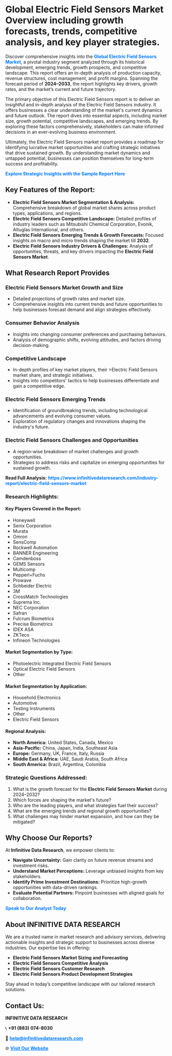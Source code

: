 <h1>Global Electric Field Sensors Market Overview including growth forecasts, trends, competitive analysis, and key player strategies.</h1>
<p>
Discover comprehensive insights into the 
<a href="https://www.infinitivedataresearch.com/industry-report/electric-field-sensors-market" rel="dofollow" style="color: #007BFF; text-decoration: none;"><strong>Global Electric Field Sensors Market</strong></a>, a pivotal industry segment analyzed through its historical development, emerging trends, growth prospects, and competitive landscape. This report offers an in-depth analysis of production capacity, revenue structures, cost management, and profit margins. Spanning the forecast period of <strong>2024–2033</strong>, the report highlights key drivers, growth rates, and the market’s current and future trajectory.
</p>
<p>
The primary objective of this Electric Field Sensors report is to deliver an insightful and in-depth analysis of the Electric Field Sensors industry. It offers businesses a clear understanding of the market's current dynamics and future outlook. The report dives into essential aspects, including market size, growth potential, competitive landscapes, and emerging trends. By exploring these factors comprehensively, stakeholders can make informed decisions in an ever-evolving business environment.
</p>
<p>
Ultimately, the Electric Field Sensors market report provides a roadmap for identifying lucrative market opportunities and crafting strategic initiatives that drive sustained growth. By understanding market dynamics and untapped potential, businesses can position themselves for long-term success and profitability.
</p>
<p>
<a href="https://www.infinitivedataresearch.com/request-sample/reportId=111679" style="color: #007BFF; text-decoration: none;"><strong>Explore Strategic Insights with the Sample Report Here</strong></a>
</p>

<h2>Key Features of the Report:</h2>
<ul>
<li><strong>Electric Field Sensors Market Segmentation & Analysis:</strong> Comprehensive breakdown of global market shares across product types, applications, and regions.</li>
<li><strong>Electric Field Sensors Competitive Landscape:</strong> Detailed profiles of industry leaders such as Mitsubishi Chemical Corporation, Evonik, Altuglas International, and others.</li>
<li><strong>Electric Field Sensors Emerging Trends & Growth Forecasts:</strong> Focused insights on macro and micro trends shaping the market till <strong>2032</strong>.</li>
<li><strong>Electric Field Sensors Industry Drivers & Challenges:</strong> Analysis of opportunities, threats, and key drivers impacting the <strong>Electric Field Sensors Market</strong>.</li>
</ul>

<h2>What Research Report Provides</h2>
<h3>Electric Field Sensors Market Growth and Size</h3>
<ul>
<li>Detailed projections of growth rates and market size.</li>
<li>Comprehensive insights into current trends and future opportunities to help businesses forecast demand and align strategies effectively.</li>
</ul>

<h3>Consumer Behavior Analysis</h3>
<ul>
<li>Insights into changing consumer preferences and purchasing behaviors.</li>
<li>Analysis of demographic shifts, evolving attitudes, and factors driving decision-making.</li>
</ul>

<h3>Competitive Landscape</h3>
<ul>
<li>In-depth profiles of key market players, their >Electric Field Sensors market share, and strategic initiatives.</li>
<li>Insights into competitors' tactics to help businesses differentiate and gain a competitive edge.</li>
</ul>

<h3>Electric Field Sensors Emerging Trends</h3>
<ul>
<li>Identification of groundbreaking trends, including technological advancements and evolving consumer values.</li>
<li>Exploration of regulatory changes and innovations shaping the industry's future.</li>
</ul>

<h3>Electric Field Sensors Challenges and Opportunities</h3>
<ul>
<li>A region-wise breakdown of market challenges and growth opportunities.</li>
<li>Strategies to address risks and capitalize on emerging opportunities for sustained growth.</li>
</ul>
<p><strong>Read Full Analysis:</strong> <a href="https://www.infinitivedataresearch.com/industry-report/electric-field-sensors-market" rel="dofollow" style="color: #007BFF; text-decoration: none;"><strong>https://www.infinitivedataresearch.com/industry-report/electric-field-sensors-market</strong></a></p>
<h3>Research Highlights:</h3>
<h4>Key Players Covered in the Report:</h4>
<ul><li>Honeywell</li><li>Senix Corporation</li><li>Murata</li><li>Omron</li><li>SensComp</li><li>Rockwell Automation</li><li>BANNER Engineering</li><li>Camdenboss</li><li>GEMS Sensors</li><li>Multicomp</li><li>Pepperl+Fuchs</li><li>Prowave</li><li>Schbeider Electric</li><li>3M</li><li>CrossMatch Technologies</li><li>Suprema Inc.</li><li>NEC Corporation</li><li>Safran</li><li>Fulcrum Biometrics</li><li>Precise Biometrics</li><li>IDEX ASA</li><li>ZKTeco</li><li>Infineon Technologies</li></ul>
<h4>Market Segmentation by Type:</h4>
<ul><li>Photoelectric Integrated Electric Field Sensors</li><li>Optical Electric Field Sensors</li><li>Other</li></ul>
<h4>Market Segmentation by Application:</h4>
<ul><li>Household Electronics</li><li>Automotive</li><li>Testing Instruments</li><li>Other</li><li>Electric Field Sensors</li></ul>

<h4>Regional Analysis:</h4>
<ul>
<li><strong>North America:</strong> United States, Canada, Mexico</li>
<li><strong>Asia-Pacific:</strong> China, Japan, India, Southeast Asia</li>
<li><strong>Europe:</strong> Germany, UK, France, Italy, Russia</li>
<li><strong>Middle East & Africa:</strong> UAE, Saudi Arabia, South Africa</li>
<li><strong>South America:</strong> Brazil, Argentina, Colombia</li>
</ul>

<h3>Strategic Questions Addressed:</h3>
<ol>
<li>What is the growth forecast for the <strong>Electric Field Sensors Market</strong> during 2024–2032?</li>
<li>Which forces are shaping the market's future?</li>
<li>Who are the leading players, and what strategies fuel their success?</li>
<li>What are the emerging trends and regional growth opportunities?</li>
<li>What challenges may hinder market expansion, and how can they be mitigated?</li>
</ol>

<h2>Why Choose Our Reports?</h2>
<p>At <strong>Infinitive Data Research</strong>, we empower clients to:</p>
<ul>
<li><strong>Navigate Uncertainty:</strong> Gain clarity on future revenue streams and investment risks.</li>
<li><strong>Understand Market Perceptions:</strong> Leverage unbiased insights from key stakeholders.</li>
<li><strong>Identify Prime Investment Destinations:</strong> Prioritize high-growth opportunities with data-driven rankings.</li>
<li><strong>Evaluate Potential Partners:</strong> Pinpoint businesses with aligned goals for collaboration.</li>
</ul>
<p><a href="https://www.infinitivedataresearch.com/industry-report/electric-field-sensors-market" rel="dofollow" style="color: #007BFF; text-decoration: none;"><strong>Speak to Our Analyst Today</strong></a></p>

<h2>About INFINITIVE DATA RESEARCH</h2>
<p>We are a trusted name in market research and advisory services, delivering actionable insights and strategic support to businesses across diverse industries. Our expertise lies in offering:</p>
<ul>
<li><strong>Electric Field Sensors Market Sizing and Forecasting</strong></li>
<li><strong>Electric Field Sensors Competitive Analysis</strong></li>
<li><strong>Electric Field Sensors Customer Research</strong></li>
<li><strong>Electric Field Sensors Product Development Strategies</strong></li>
</ul>
<p>Stay ahead in today’s competitive landscape with our tailored research solutions.</p>

<h2>Contact Us:</h2>
<p><strong>INFINITIVE DATA RESEARCH</strong></p>
<p>📞 <strong>+91 (883) 074-8030</strong></p>
<p>📧 <strong><a href="mailto:help@infinitivedataresearch.com" style="color: #007BFF;">help@infinitivedataresearch.com</a></strong></p>
<p>🌐 <strong><a href="https://www.infinitivedataresearch.com" rel="dofollow" style="color: #007BFF;">Visit Our Website</a></strong></p>